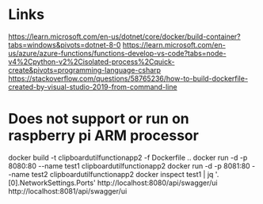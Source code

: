 # Links
https://learn.microsoft.com/en-us/dotnet/core/docker/build-container?tabs=windows&pivots=dotnet-8-0
https://learn.microsoft.com/en-us/azure/azure-functions/functions-develop-vs-code?tabs=node-v4%2Cpython-v2%2Cisolated-process%2Cquick-create&pivots=programming-language-csharp
https://stackoverflow.com/questions/58765236/how-to-build-dockerfile-created-by-visual-studio-2019-from-command-line

# Does not support or run on raspberry pi ARM processor
docker build -t clipboardutilfunctionapp2 -f Dockerfile ..
docker run -d -p 8080:80 --name test1 clipboardutilfunctionapp2
docker run -d -p 8081:80 --name test2 clipboardutilfunctionapp2
docker inspect test1 | jq '.[0].NetworkSettings.Ports'
http://localhost:8080/api/swagger/ui
http://localhost:8081/api/swagger/ui